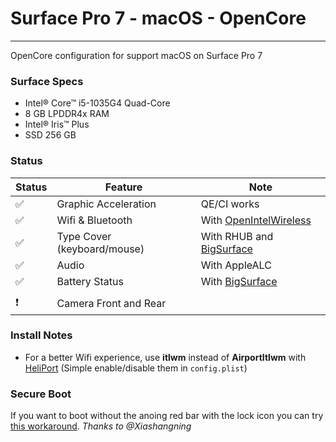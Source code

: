 # Surface Pro 7 - macOS - OpenCore
---
OpenCore configuration for support macOS on Surface Pro 7


### Surface Specs
- Intel® Core™ i5-1035G4 Quad-Core
- 8 GB LPDDR4x RAM
- Intel® Iris™ Plus
- SSD 256 GB


### Status
|  Status             |         Feature                 |            Note                      |
|---------------------|---------------------------------|--------------------------------------|
|  :white_check_mark: |  Graphic Acceleration          |  QE/CI works |
|  :white_check_mark: |  Wifi & Bluetooth              |  With [OpenIntelWireless](https://github.com/OpenIntelWireless/itlwm) |
|  :white_check_mark: |  Type Cover  (keyboard/mouse)  |  With RHUB and [BigSurface](https://github.com/Xiashangning/BigSurface)|                             
|  :white_check_mark: |  Audio                         |  With AppleALC   |
|  :white_check_mark: |  Battery Status          |  With [BigSurface](https://github.com/Xiashangning/BigSurface)                 | 
|                     |                                |                   |
|  :heavy_exclamation_mark: |  Camera Front and Rear        |                   | 


### Install Notes
- For a better Wifi experience, use **itlwm** instead of **AirportItlwm** with [HeliPort](https://github.com/OpenIntelWireless/HeliPort) (Simple enable/disable them in `config.plist`)

### Secure Boot
If you want to boot without the anoing red bar with the lock icon you can try [this workaround](https://github.com/badstorm/surface-pro-7-opencore/blob/master/SecureBoot.With.Grub.md). *Thanks to @Xiashangning* 
